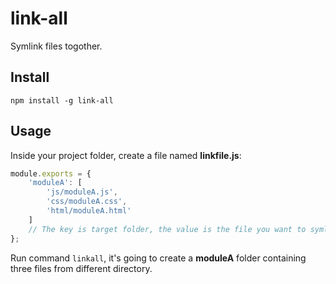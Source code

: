# link-all

Symlink files togother.

## Install

```
npm install -g link-all
```

## Usage

Inside your project folder, create a file named **linkfile.js**:

```javascript
module.exports = {
    'moduleA': [
        'js/moduleA.js',
        'css/moduleA.css',
        'html/moduleA.html'
    ]
    // The key is target folder, the value is the file you want to symlink into it.
};
```

Run command `linkall`, it's going to create a **moduleA** folder containing three files from different directory.

